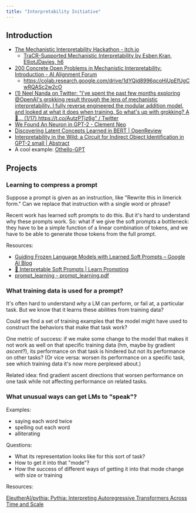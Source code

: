 ```yaml
---
title: "Interpretability Initiative"
---
```


## Introduction

- [The Mechanistic Interpretability Hackathon - itch.io](https://itch.io/jam/mechint)  
  - [TraCR-Supported Mechanistic Interpretability by Esben Kran, ElliotJDavies, h6](https://esbenkc.itch.io/tracr)  
- [200 Concrete Open Problems in Mechanistic Interpretability: Introduction - AI Alignment Forum](https://www.alignmentforum.org/s/yivyHaCAmMJ3CqSyj/p/LbrPTJ4fmABEdEnLf#:~:text=researcher%E2%80%99s%20opinions%20too!-,Introduction,And%20I%20think%20that%20this%20would%20be%20a%20profound%20scientific%20accomplishment.,-Purpose)  
  - https://colab.research.google.com/drive/1dYQjd8996qcoHiUpEfUgCwRQASc2w2cO  
- [(1) Neel Nanda on Twitter: "I've spent the past few months exploring @OpenAI's grokking result through the lens of mechanistic interpretability. I fully reverse engineered the modular addition model, and looked at what it does when training. So what's up with grokking? A 🧵... (1/17) https://t.co/AutzPTjz6g" / Twitter](https://twitter.com/NeelNanda5/status/1559060507524403200)  
- [We Found An Neuron in GPT-2 - Clement Neo](https://clementneo.com/posts/2023/02/11/we-found-an-neuron)  
- [Discovering Latent Concepts Learned in BERT | OpenReview](https://openreview.net/forum?id=POTMtpYI1xH)  
- [Interpretability in the Wild: a Circuit for Indirect Object Identification in GPT-2 small | Abstract](https://arxiv.org/abs/2211.00593)  
- A cool example: [Othello-GPT](https://thegradient.pub/othello/)

## Projects

### Learning to compress a prompt

Suppose a prompt is given as an instruction, like "Rewrite this in limerick form." Can we replace that instruction with a single word or phrase?

Recent work has learned soft prompts to do this. But it's hard to understand why these prompts work. So: what if we give the soft prompts a bottleneck: they have to be a simple function of a linear combination of tokens, and we have to be able to generate those tokens from the full prompt.

Resources:

- [Guiding Frozen Language Models with Learned Soft Prompts – Google AI Blog](https://ai.googleblog.com/2022/02/guiding-frozen-language-models-with.html)
- [🔴 Interpretable Soft Prompts | Learn Prompting](https://learnprompting.org/docs/trainable/discretized)
- [prompt_learning - prompt_learning.pdf](https://people.cs.umass.edu/~miyyer/cs685/slides/prompt_learning.pdf)


### What training data is used for a prompt?

It's often hard to understand *why* a LM can perform, or fail at, a particular task. But we know that it learns these abilities from training data?

Could we find a set of training examples that the model might have used to construct the behaviors that make that task work?

One metric of success: if we make some change to the model that makes it not work as well on that specific training data (hm, maybe by gradient *ascent*?), its performance on that task is hindered but not its performance on other tasks? (Or vice versa: worsen its performance on a specific task, see which training data it's now more perplexed about.)

Related idea: find gradient ascent directions that worsen performance on one task while not affecting performance on related tasks.


### What unusual ways can get LMs to "speak"?

Examples:

- saying each word twice
- spelling out each word
- alliterating

Questions:

- What its representation looks like for this sort of task?
- How to get it into that "mode"?
- How the success of different ways of getting it into that mode change with size or training

Resources:

[EleutherAI/pythia: Pythia: Interpreting Autoregressive Transformers Across Time and Scale](https://github.com/EleutherAI/pythia)
